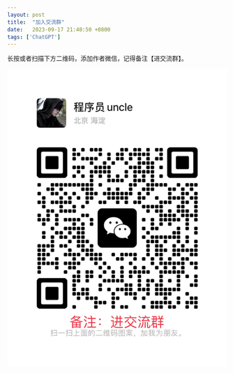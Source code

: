 ```yaml
---
layout: post
title:  "加入交流群"
date:   2023-09-17 21:40:50 +0800
tags: ['ChatGPT']
---
```


长按或者扫描下方二维码，添加作者微信，记得备注【进交流群】。

![联系作者](/assets/qr/group_qr.jpg)
